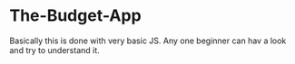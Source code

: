 # The-Budget-App
Basically this is done with very basic JS. Any one beginner can hav a look and try to understand it.

